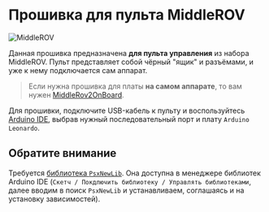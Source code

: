 # Прошивка для пульта MiddleROV

![MiddleROV](https://robocenter.net/media/images/1_ZcZXJNe.max-1000x500.jpg)

Данная прошивка предназначена **для пульта управления** из набора MiddleROV. Пульт представляет собой чёрный "ящик" и разъёмами, и уже к нему подключается сам аппарат.

> Если нужна прошивка для платы **на самом аппарате**, то вам нужен [MiddleRov2OnBoard](https://github.com/murproject/MiddleRov2OnBoard).

Для прошивки, подключите USB-кабель к пульту и воспользуйтесь [Arduino IDE](https://www.arduino.cc/en/Main/Software), выбрав нужный последовательный порт и плату `Arduino Leonardo`.

## Обратите внимание

Требуется [библиотека `PsxNewLib`](https://github.com/SukkoPera/PsxNewLib). Она доступна в менеджере библиотек Arduino IDE (`Скетч / Покдлючить библиотеку / Управлять библиотеками`, далее вводим в поиск `PsxNewLib` и устанавливаем, соглашаясь и на установку зависимостей).
